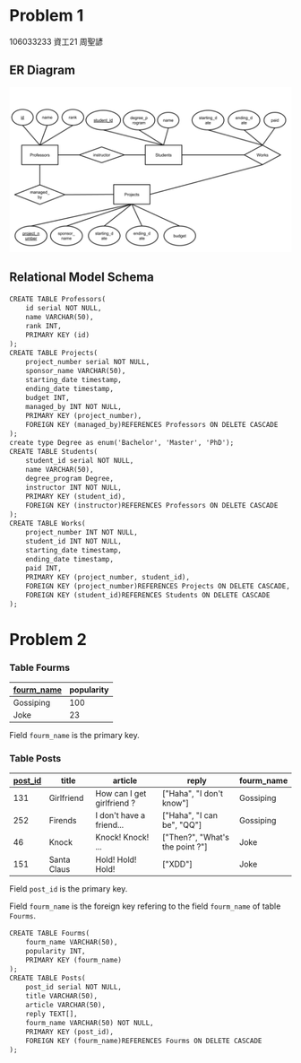 # Problem 1 

106033233 資工21 周聖諺

## ER Diagram

![](img/DB_AS1.png)

## Relational Model Schema

```
CREATE TABLE Professors(
    id serial NOT NULL,
    name VARCHAR(50),
    rank INT,
    PRIMARY KEY (id)
);
CREATE TABLE Projects(
    project_number serial NOT NULL,
    sponsor_name VARCHAR(50),
    starting_date timestamp, 
    ending_date timestamp, 
    budget INT,
    managed_by INT NOT NULL,
    PRIMARY KEY (project_number),
    FOREIGN KEY (managed_by)REFERENCES Professors ON DELETE CASCADE
);
create type Degree as enum('Bachelor', 'Master', 'PhD');
CREATE TABLE Students(
    student_id serial NOT NULL,
    name VARCHAR(50),
    degree_program Degree,
    instructor INT NOT NULL,
    PRIMARY KEY (student_id),
    FOREIGN KEY (instructor)REFERENCES Professors ON DELETE CASCADE
);
CREATE TABLE Works(
    project_number INT NOT NULL,
    student_id INT NOT NULL,
    starting_date timestamp,
    ending_date timestamp,
    paid INT,
    PRIMARY KEY (project_number, student_id),
    FOREIGN KEY (project_number)REFERENCES Projects ON DELETE CASCADE,
    FOREIGN KEY (student_id)REFERENCES Students ON DELETE CASCADE
);
```

# Problem 2

### Table Fourms

|<ins>fourm_name</ins>|popularity|
|---|---|
|Gossiping|100|
|Joke|23|

Field ```fourm_name``` is the primary key.

### Table Posts

|<ins>post_id</ins>|title|article|reply|fourm_name|
|---|---|---|---|---|
|131|Girlfriend|How can I get girlfriend ?|["Haha", "I don't know"]|Gossiping|
|252|Firends|I don't have a friend...|["Haha", "I can be", "QQ"]|Gossiping|
|46|Knock|Knock! Knock! ...|["Then?", "What's the point ?"]|Joke|
|151|Santa Claus|Hold! Hold! Hold!|["XDD"]|Joke|

Field ```post_id``` is the primary key.

Field ```fourm_name``` is the foreign key refering to the field ```fourm_name``` of table ```Fourms```.

```
CREATE TABLE Fourms(
    fourm_name VARCHAR(50),
    popularity INT,
    PRIMARY KEY (fourm_name)
);
CREATE TABLE Posts(
    post_id serial NOT NULL,
    title VARCHAR(50),
    article VARCHAR(50),
    reply TEXT[],
    fourm_name VARCHAR(50) NOT NULL,
    PRIMARY KEY (post_id),
    FOREIGN KEY (fourm_name)REFERENCES Fourms ON DELETE CASCADE
);
```